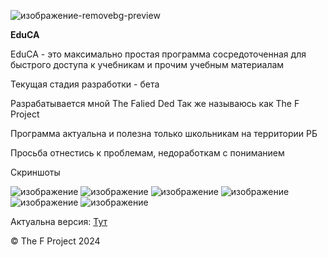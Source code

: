 
![изображение-removebg-preview](https://github.com/user-attachments/assets/9d273b76-7cac-4903-ac57-17614b79e0e5)




**EduCA**

EduCA - это максимально простая программа сосредоточенная для быстрого доступа к учебникам и прочим учебным материалам

Текущая стадия разработки - бета

Разрабатывается мной The Falied Ded Так же называюсь как The F Project

Программа актуальна и полезна только школьникам на территории РБ

Просьба отнестись к проблемам, недоработкам с пониманием

Скриншоты

![изображение](https://github.com/user-attachments/assets/b8a8000a-c399-49d1-b7e4-5f3d5b0dbc27)
![изображение](https://github.com/user-attachments/assets/9b0a6493-9b10-407f-a694-3fbd1995521c)
![изображение](https://github.com/user-attachments/assets/a6f87ec6-ae68-43b7-80f9-4c620db66c89)
![изображение](https://github.com/user-attachments/assets/9b8ebe9d-8578-4155-8b53-3ecea56f66e0)
![изображение](https://github.com/user-attachments/assets/938981e2-6632-4087-aed4-cfac2a38b8d9)
![изображение](https://github.com/user-attachments/assets/7b6afeeb-719d-40ca-95e0-bfeb793e6d10)




Актуальна версия: [Тут]([https://github.com/FaliedDedd/edu/releases](https://github.com/The-F-Project/EduCA/releases))



© The F Project 2024 


